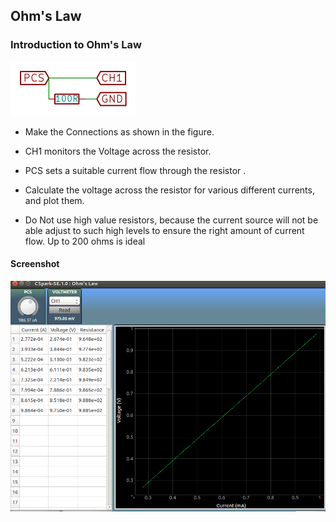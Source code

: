 Ohm's Law
---

### Introduction to Ohm's Law

![](images/schematics/ohms.svg)

* Make the Connections as shown in the figure.

* CH1 monitors the Voltage across the resistor.

* PCS sets a suitable current flow through the resistor .

* Calculate the voltage across the resistor for various different currents, and plot them.
	
* Do Not use high value resistors, because the current source will not be able adjust to such high levels to ensure the right amount of current flow. Up to 200 ohms is ideal

#### Screenshot

![](images/screenshots/ohms_law.png)

